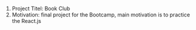 1. Project Titel: Book Club
2. Motivation: final project for the Bootcamp, main motivation is to practice the React.js
